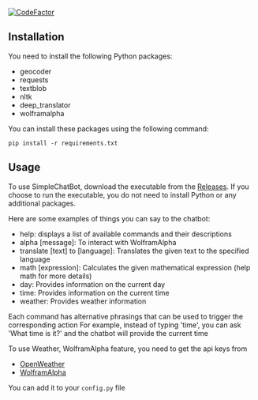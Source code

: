 [![CodeFactor](https://www.codefactor.io/repository/github/mafarit/simplechatbot/badge)](https://www.codefactor.io/repository/github/mafarit/simplechatbot)
## Installation

You need to install the following Python packages:
- geocoder
- requests
- textblob
- nltk
- deep_translator
- wolframalpha

You can install these packages using the following command:
```
pip install -r requirements.txt
```
## Usage

To use SimpleChatBot, download the executable from the [Releases](https://github.com/MafariT/SimpleChatBot/releases/latest). If you choose to run the executable, you do not need to install Python or any additional packages.

Here are some examples of things you can say to the chatbot:

- help: displays a list of available commands and their descriptions
- alpha [message]: To interact with WolframAlpha
- translate [text] to [language]: Translates the given text to the specified language
- math [expression]: Calculates the given mathematical expression (help math for more details)
- day: Provides information on the current day
- time: Provides information on the current time
- weather: Provides weather information

        
Each command has alternative phrasings that can be used to trigger the corresponding action
For example, instead of typing 'time', you can ask 'What time is it?' and the chatbot will provide the current time

To use Weather, WolframAlpha feature, you need to get the api keys from
- [OpenWeather](https://openweathermap.org/)
- [WolframAlpha](https://products.wolframalpha.com/api/)

You can add it to your ```config.py``` file
